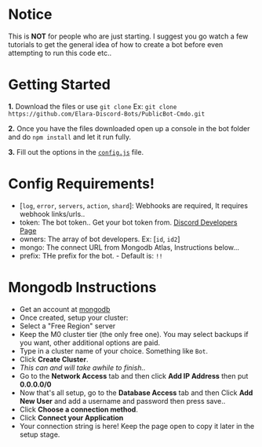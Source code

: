 Notice
=====================
This is **NOT** for people who are just starting. I suggest you go watch a few tutorials to get the general idea of how to create a bot before even attempting to run this code etc..



Getting Started
===================

**1.** Download the files or use `git clone` 
Ex: `git clone https://github.com/Elara-Discord-Bots/PublicBot-Cmdo.git`

**2.** Once you have the files downloaded open up a console in the bot folder and do `npm install` and let it run fully.

**3.** Fill out the options in the [`config.js`](https://github.com/Elara-Discord-Bots/PublicBot-Cmdo/blob/master/src/util/config.js) file.

Config Requirements!
============
- [`log`, `error`, `servers`, `action`, `shard`]: Webhooks are required, It requires webhook links/urls.. 
- token: The bot token.. Get your bot token from. [Discord Developers Page](https://discordapp.com/developers/applications)
- owners: The array of bot developers. Ex: [`id`, `id2`]
- mongo: The connect URL from Mongodb Atlas, Instructions below...
- prefix: THe prefix for the bot. - Default is: `!!`


Mongodb Instructions
=====================
- Get an account at [mongodb](https://www.mongodb.com/cloud/atlas)
- Once created, setup your cluster: 
- Select a "Free Region" server 
- Keep the M0 cluster tier (the only free one). You may select backups if you want, other additional options are paid.
- Type in a cluster name of your choice. Something like `Bot`.
- Click **Create Cluster**.
- *This can and will take awhile to finish..*
- Go to the **Network Access** tab and then click **Add IP Address** then put **0.0.0.0/0** 
- Now that's all setup, go to the **Database Access** tab and then Click **Add New User** and add a username and password then press save..
- Click **Choose a connection method**.
- Click **Connect your Application**
- Your connection string is here! Keep the page open to copy it later in the setup stage.
